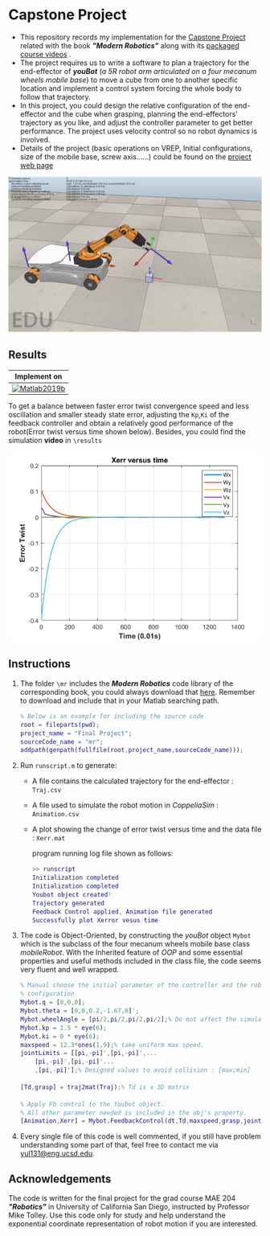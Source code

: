# Capstone Project

* This repository records my implementation for the [Capstone Project](https://www.youtube.com/watch?v=Q1CekpBW6Js&feature=youtu.be) related with the book ***"Modern Robotics"*** along with its [packaged course videos](https://modernrobotics.northwestern.edu/nu-gm-book-resource/introduction-autoplay/#department) .
* The project requires us to write a software to plan a trajectory for the end-effector of  ***youBot*** (*a 5R robot arm articulated on a four mecanum wheels mobile base*) to move a cube from one to another specific location and implement a  control system forcing the whole body to follow that trajectory. 
* In this project, you could design the relative configuration of the end-effector and the cube when grasping, planning the end-effectors' trajectory as you like, and adjust the controller parameter to get better performance. The project uses velocity control so no robot dynamics is involved.  
* Details of the project (basic operations on VREP, Initial configurations, size of the mobile base, screw axis......) could be found on the [project web page](http://hades.mech.northwestern.edu/index.php/Mobile_Manipulation_Capstone)

![youBot_cube](./results/youBot_cube.png)



## Results

|                         Implement on                         |
| :----------------------------------------------------------: |
| [![Matlab2019b](https://img.shields.io/badge/Matlab-2019b-orange)](https://www.mathworks.com/products/matlab.html) |

To get a balance between faster error twist convergence speed and less oscillation and smaller steady state error, adjusting the `Kp`,`Ki` of the feedback controller and obtain a relatively good performance of the robot(Error twist versus time shown below).  Besides, you could find the simulation **video** in `\results`





<img src="./results/best_controller_errorPlot.png" alt="best_controller_errorPlot" style="zoom: 200%;" /> 

## Instructions

1. The folder `\mr` includes the  ***Modern Robotics*** code library of the corresponding book, you could always download that [here](https://github.com/NxRLab/ModernRobotics). Remember to download and include that in your Matlab searching path.

   ``` matlab
   % Below is an example for including the source code 
   root = fileparts(pwd);
   project_name = "Final Project";
   sourceCode_name = "mr";
   addpath(genpath(fullfile(root,project_name,sourceCode_name)));
   ```

   

2. Run `runscript.m`  to generate:

   * A file contains the calculated trajectory for the end-effector : `Traj.csv`

   * A file used to simulate the robot motion in *CoppeliaSim* : `Animation.csv`

   * A plot showing the change of error twist versus time and the data file : `Xerr.mat`

     program running log file shown as follows:

     ~~~ matlab
     >> runscript
     Initialization completed
     Initialization completed
     Youbot object created!
     Trajectory generated
     Feedback Control applied, Animation file generated
     Successfully plot Xerror vesus time
     ~~~

3. The code is Object-Oriented, by constructing the *youBot* object `Mybot` which is the subclass of the four mecanum wheels mobile base class  *mobileRobot*. With the Inherited feature of *OOP* and some essential properties and useful methods included in the class file, the code seems very fluent and well wrapped.

   ``` matlab
   % Manual choose the initial parameter of the controller and the robot
   % configuration
   Mybot.q = [0,0,0];
   Mybot.theta = [0,0,0.2,-1.67,0]';
   Mybot.wheelAngle = [pi/2,pi/2,pi/2,pi/2];% Do not affect the simulation
   Mybot.kp = 1.5 * eye(6);
   Mybot.ki = 0 * eye(6);
   maxspeed = 12.3*ones(1,9);% take uniform max speed.
   jointLimits = [[pi,-pi]',[pi,-pi]',...
       [pi,-pi]',[pi,-pi]'...
       ,[pi,-pi]'];% Designed values to avoid collision : [max;min]
   
   [Td,grasp] = traj2mat(Traj);% Td is a 3D matrix
   
   % Apply Fb control to the Youbot object.
   % All other parameter needed is included in the obj's property.
   [Animation,Xerr] = Mybot.FeedbackControl(dt,Td,maxspeed,grasp,jointLimits);
   
   ```

4. Every single file of this code is well commented, if you still have problem understanding some part of that, feel free to contact me via yul131@eng.ucsd.edu.

## Acknowledgements

The code is written for the final project for the grad course MAE 204 ***"Robotics"***  in University of California San Diego, instructed by Professor Mike Tolley. Use this code only for study and help understand the exponential coordinate representation of robot motion if you are interested.



